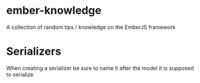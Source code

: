 # ember-knowledge
A collection of random tips / knowledge on the EmberJS framework

# Serializers
When creating a serializer be sure to name it after the model it is supposed to serialize
